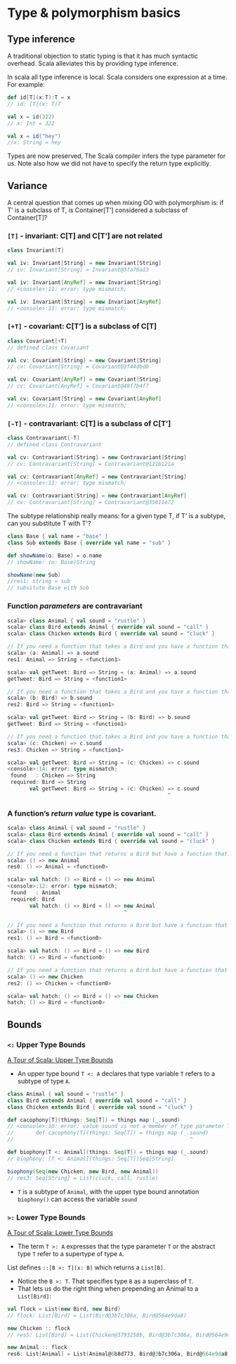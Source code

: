 # Type & polymorphism basics

## Type inference
A traditional objection to static typing is that it has much syntactic overhead. Scala alleviates this by providing type inference.

In scala all type inference is local. Scala considers one expression at a time. For example:
```scala
def id[T](x:T):T = x
// id: [T](x: T)T

val x = id(322)
// x: Int = 322

val x = id("hey")
//x: String = hey
```

Types are now preserved, The Scala compiler infers the type parameter for us. Note also how we did not have to specify the return type explicitly.

## Variance
A central question that comes up when mixing OO with polymorphism is: if T’ is a subclass of T, is Container[T’] considered a subclass of Container[T]?

### ```[T]``` - invariant: C[T] and C[T’] are not related
```scala
class Invariant[T]

val iv: Invariant[String] = new Invariant[String]
// iv: Invariant[String] = Invariant@3fa76a13

val iv: Invariant[AnyRef] = new Invariant[String]
// <console>:11: error: type mismatch;

val iv: Invariant[String] = new Invariant[AnyRef]
// <console>:11: error: type mismatch;
```

### ```[+T]``` - covariant: C[T’] is a subclass of C[T]
```scala
class Covariant[+T]
// defined class Covariant

val cv: Covariant[String] = new Covariant[String]
// cv: Covariant[String] = Covariant@3f44dbd0

val cv: Covariant[AnyRef] = new Covariant[String]
// cv: Covariant[AnyRef] = Covariant@48f7b4f7

val cv: Covariant[String] = new Covariant[AnyRef]
// <console>:11: error: type mismatch;
```

### ```[-T]``` - contravariant: C[T] is a subclass of C[T’]
```scala
class Contravariant[-T]
// defined class Contravariant

val cv: Contravariant[String] = new Contravariant[String]
// cv: Contravariant[String] = Contravariant@121b121a

val cv: Contravariant[AnyRef] = new Contravariant[String]
// <console>:11: error: type mismatch;

val cv: Contravariant[String] = new Contravariant[AnyRef]
// cv: Contravariant[String] = Contravariant@35011e72
```

The subtype relationship really means: for a given type T, if T’ is a subtype, can you substitute T with T'?
```scala
class Base { val name = "base" }
class Sub extends Base { override val name = "sub" }

def showName(o: Base) = o.name
// showName: (o: Base)String

showName(new Sub)
//res1: String = sub
// subsitute Base with Sub
```

### Function *parameters* are contravariant
```scala
scala> class Animal { val sound = "rustle" }
scala> class Bird extends Animal { override val sound = "call" }
scala> class Chicken extends Bird { override val sound = "cluck" }

// If you need a function that takes a Bird and you have a function that takes an Animal, that's OK.
scala> (a: Animal) => a.sound
res1: Animal => String = <function1>

scala> val getTweet: Bird => String = (a: Animal) => a.sound
getTweet: Bird => String = <function1>

// If you need a function that takes a Bird and you have a function that takes a Bird, that's OK.
scala> (b: Bird) => b.sound
res2: Bird => String = <function1>

scala> val getTweet: Bird => String = (b: Bird) => b.sound
getTweet: Bird => String = <function1>

// If you need a function that takes a Bird and you have a function that takes a Chicken, that's NOT OK.
scala> (c: Chicken) => c.sound
res3: Chicken => String = <function1>

scala> val getTweet: Bird => String = (c: Chicken) => c.sound
<console>:14: error: type mismatch;
 found   : Chicken => String
 required: Bird => String
       val getTweet: Bird => String = (c: Chicken) => c.sound
                                                   ^
```

### A function’s *return value* type is covariant.
```scala
scala> class Animal { val sound = "rustle" }
scala> class Bird extends Animal { override val sound = "call" }
scala> class Chicken extends Bird { override val sound = "cluck" }

// If you need a function that returns a Bird but have a function that returns an Animal, that’s NOT ok.
scala> () => new Animal
res0: () => Animal = <function0>

scala> val hatch: () => Bird = () => new Animal
<console>:12: error: type mismatch;
 found   : Animal
 required: Bird
       val hatch: () => Bird = () => new Animal
                                     ^

// If you need a function that returns a Bird but have a function that returns a Bird, that’s OK.
scala> () => new Bird
res1: () => Bird = <function0>

scala> val hatch: () => Bird = () => new Bird
hatch: () => Bird = <function0>

// If you need a function that returns a Bird but have a function that returns a Chicken, that’s OK.
scala> () => new Chicken
res2: () => Chicken = <function0>

scala> val hatch: () => Bird = () => new Chicken
hatch: () => Bird = <function0>
```

## Bounds

### ```<:``` Upper Type Bounds
[A Tour of Scala: Upper Type Bounds](http://www.scala-lang.org/old/node/136)
- An upper type bound ```T <: A``` declares that type variable ```T``` refers to a subtype of type ```A```. 

```scala
class Animal { val sound = "rustle" }
class Bird extends Animal { override val sound = "call" }
class Chicken extends Bird { override val sound = "cluck" }

def cacophony[T](things: Seq[T]) = things map (_.sound)
// <console>:10: error: value sound is not a member of type parameter T
//       def cacophony[T](things: Seq[T]) = things map (_.sound)
//                                                        ^

def biophony[T <: Animal](things: Seq[T]) = things map (_.sound)
// biophony: [T <: Animal](things: Seq[T])Seq[String]

biophony(Seq(new Chicken, new Bird, new Animal))
// res3: Seq[String] = List(cluck, call, rustle)
```
- ```T``` is a subtype of ```Animal```, with the upper type bound annotation ```biophony()``` can access the variable ```sound```

### ```>:``` Lower Type Bounds
[A Tour of Scala: Lower Type Bounds](http://www.scala-lang.org/old/node/137)
- The term ```T >: A``` expresses that the type parameter ```T``` or the abstract type ```T``` refer to a supertype of type ```A```.

List defines ```::[B >: T](x: B)``` which returns a ```List[B]```. 
- Notice the ```B >: T```. That specifies type ```B``` as a superclass of ```T```. 
- That lets us do the right thing when prepending an Animal to a ```List[Bird]```:
```scala
val flock = List(new Bird, new Bird)
// flock: List[Bird] = List(Bird@3b7c306a, Bird@564e9da8)

new Chicken :: flock
// res5: List[Bird] = List(Chicken@3793258b, Bird@3b7c306a, Bird@564e9da8)

new Animal :: flock
res6: List[Animal] = List(Animal@6b8d773, Bird@3b7c306a, Bird@564e9da8)
```

